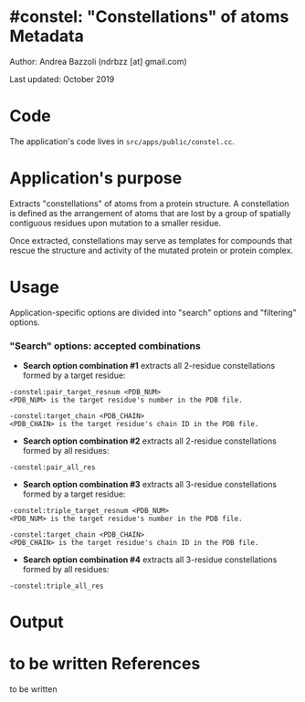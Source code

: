 #constel: "Constellations" of atoms
Metadata
========

Author: Andrea Bazzoli (ndrbzz [at] gmail.com)

Last updated: October 2019

Code
====

The application's code lives in `src/apps/public/constel.cc`.

Application's purpose
===================
Extracts "constellations" of atoms from a protein structure. A constellation is defined as the arrangement of atoms that are lost by a group of spatially contiguous residues upon mutation to a smaller residue.

Once extracted, constellations may serve as templates for compounds that rescue the structure and activity of the mutated protein or protein complex.

Usage
=====
Application-specific options are divided into "search" options and "filtering" options.

### "Search" options: accepted combinations


* **Search option combination #1** extracts all 2-residue constellations formed by a target residue:
````
-constel:pair_target_resnum <PDB_NUM>
<PDB_NUM> is the target residue's number in the PDB file.

-constel:target_chain <PDB_CHAIN>
<PDB_CHAIN> is the target residue's chain ID in the PDB file.
````

* **Search option combination #2** extracts all 2-residue constellations formed by all residues:
````
-constel:pair_all_res
````

* **Search option combination #3** extracts all 3-residue constellations formed by a target residue:
````
-constel:triple_target_resnum <PDB_NUM>
<PDB_NUM> is the target residue's number in the PDB file.

-constel:target_chain <PDB_CHAIN>
<PDB_CHAIN> is the target residue's chain ID in the PDB file.
````

* **Search option combination #4** extracts all 3-residue constellations formed by all residues:
````
-constel:triple_all_res
````

Output 
======
to be written
References
==========
to be written